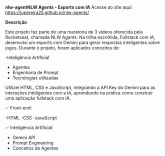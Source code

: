 **nlw-agentNLW Agents - Esports com IA**
Acesse ao site aqui: https://jupereira25.github.io/nlw-agents/

**Descrição**

Este projeto faz parte de uma maratona de 3 vídeos oferecida pela Rocketseat, chamada NLW Agents. Na trilha escolhida, Fullstack com IA, desenvolvi um esports com Gemini para gerar respostas inteligentes sobre jogos. Durante o projeto, foram aplicados conceitos de:

-Inteligência Artificial
- Agentes
- Engenharia de Prompt
- Tecnologias utilizadas

Utilizei HTML, CSS e JavaScript, integrando a API Key do Gemini para as interações inteligentes com a IA, aprendendo na prática como construir uma aplicação fullstack com IA.

✅ Front-end:

-HTML
-CSS
-JavaScript

✅ Inteligência Artificial:

- Gemini API
- Prompt Engineering
- Conceitos de Agentes

